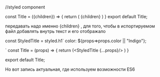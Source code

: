 //styled component 

const Title = ({children}) => {
    return (<StyledTitle>
        {children}
    </StyledTitle>
 )
}
export default Title;

передавать надо именно {children} , для того, чтобы в испортируемом файл добавлять внутрь текст и его отображало 

const StyledTitle = styled.h1`
color: ${props=>props.color || "Indigo"};

`
const Title = (props) => {
    return (<StyledTitle {...props}/>
 )
}

export default Title;

Но вот запись актуальная, где используем возможности ES6